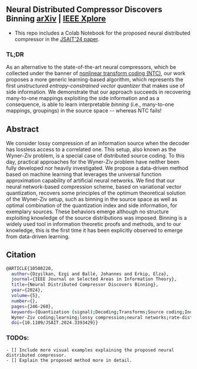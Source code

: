 ## Neural Distributed Compressor Discovers Binning [arXiv](https://arxiv.org/abs/2310.16961) |  [IEEE Xplore](https://ieeexplore.ieee.org/document/10508220)

- This repo includes a Colab Notebook for the proposed neural distributed compressor in the [JSAIT'24 paper](https://ieeexplore.ieee.org/document/10508220).

### TL;DR
As an alternative to the state-of-the-art neural compressors, which be collected under the banner of [nonlinear transform coding (NTC)](https://arxiv.org/abs/2007.03034), our work proposes a more generic learning-based algorithm, which represents the first *unstructured entropy-constrained vector quantizer* that makes use of side information. We demonstrate that our approach succeeds in recovering many-to-one mappings exploiting the side information and as a consequence, is able to learn interpretable *binning* (i.e., many-to-one mappings, groupings) in the source space -- whereas NTC fails!

## Abstract
We consider lossy compression of an information source when the decoder has lossless access to a correlated one. This setup, also known as the Wyner-Ziv problem, is a special case of distributed source coding. To this day, practical approaches for the Wyner-Ziv problem have neither been fully developed nor heavily investigated. We propose a data-driven method based on machine learning that leverages the universal function approximation capability of artificial neural networks. We find that our neural network-based compression scheme, based on variational vector quantization, recovers some principles of the optimum theoretical solution of the Wyner-Ziv setup, such as binning in the source space as well as optimal combination of the quantization index and side information, for exemplary sources. These behaviors emerge although no structure exploiting knowledge of the source distributions was imposed. Binning is a widely used tool in information theoretic proofs and methods, and to our knowledge, this is the first time it has been explicitly observed to emerge from data-driven learning.

## Citation
```bash
@ARTICLE{10508220,
  author={Ozyilkan, Ezgi and Ballé, Johannes and Erkip, Elza},
  journal={IEEE Journal on Selected Areas in Information Theory}, 
  title={Neural Distributed Compressor Discovers Binning}, 
  year={2024},
  volume={5},
  number={},
  pages={246-260},
  keywords={Quantization (signal);Decoding;Transforms;Source coding;Indexes;Image coding;Encoding;Distributed source coding;binning;
  Wyner-Ziv coding;learning;lossy compression;neural networks;rate-distortion theory},
  doi={10.1109/JSAIT.2024.3393429}}

```

### TODOs:
```[tasklist]
- [] Include more visual examples explaining the proposed neural distributed compressor.
- [] Explain the proposed method more in detail.
```
